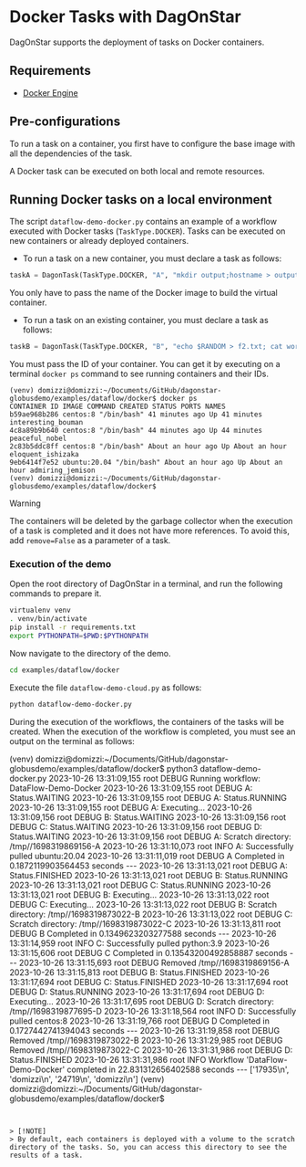 # Docker Tasks with DagOnStar


DagOnStar supports the deployment of tasks on Docker containers.


## Requirements


* [Docker Engine](https://docs.docker.com/engine/install/ubuntu/)


## Pre-configurations


To run a task on a container, you first have to configure the base image with all the dependencies of the task.


A Docker task can be executed on both local and remote resources.


## Running Docker tasks on a local environment


The script ```dataflow-demo-docker.py``` contains an example of a workflow executed with Docker tasks (```TaskType.DOCKER```). Tasks can be executed on new containers or already deployed containers.


* To run a task on a new container, you must declare a task as follows:


```python
taskA = DagonTask(TaskType.DOCKER, "A", "mkdir output;hostname > output/f1.txt", image="ubuntu:20.04")
```


You only have to pass the name of the Docker image to build the virtual container.


* To run a task on an existing container, you must declare a task as follows:


```python
taskB = DagonTask(TaskType.DOCKER, "B", "echo $RANDOM > f2.txt; cat workflow:///A/output/f1.txt >> f2.txt", container_id="9eb6414f7e52")
```


You must pass the ID of your container. You can get it by executing on a terminal ```docker ps``` command to see running containers and their IDs.


```console
(venv) domizzi@domizzi:~/Documents/GitHub/dagonstar-globusdemo/examples/dataflow/docker$ docker ps
CONTAINER ID IMAGE COMMAND CREATED STATUS PORTS NAMES
b59ae968b286 centos:8 "/bin/bash" 41 minutes ago Up 41 minutes interesting_bouman
4c8a89b9b640 centos:8 "/bin/bash" 44 minutes ago Up 44 minutes peaceful_nobel
2c83b5ddc8ff centos:8 "/bin/bash" About an hour ago Up About an hour eloquent_ishizaka
9eb6414f7e52 ubuntu:20.04 "/bin/bash" About an hour ago Up About an hour admiring_jemison
(venv) domizzi@domizzi:~/Documents/GitHub/dagonstar-globusdemo/examples/dataflow/docker$
```


> [!WARNING]
> The containers will be deleted by the garbage collector when the execution of a task is completed and it does not have more references. To avoid this, add ```remove=False``` as a parameter of a task.


### Execution of the demo


Open the root directory of DagOnStar in a terminal, and run the following commands to prepare it.


```bash
virtualenv venv
. venv/bin/activate
pip install -r requirements.txt
export PYTHONPATH=$PWD:$PYTHONPATH
```


Now navigate to the directory of the demo.


```bash
cd examples/dataflow/docker
```


Execute the file ```dataflow-demo-cloud.py``` as follows:


```bash
python dataflow-demo-docker.py
```


During the execution of the workflows, the containers of the tasks will be created. When the execution of the workflow is completed, you must see an output on the terminal as follows:


(venv) domizzi@domizzi:~/Documents/GitHub/dagonstar-globusdemo/examples/dataflow/docker$ python3 dataflow-demo-docker.py
2023-10-26 13:31:09,155 root DEBUG Running workflow: DataFlow-Demo-Docker
2023-10-26 13:31:09,155 root DEBUG A: Status.WAITING
2023-10-26 13:31:09,155 root DEBUG A: Status.RUNNING
2023-10-26 13:31:09,155 root DEBUG A: Executing...
2023-10-26 13:31:09,156 root DEBUG B: Status.WAITING
2023-10-26 13:31:09,156 root DEBUG C: Status.WAITING
2023-10-26 13:31:09,156 root DEBUG D: Status.WAITING
2023-10-26 13:31:09,156 root DEBUG A: Scratch directory: /tmp//1698319869156-A
2023-10-26 13:31:10,073 root INFO A: Successfully pulled ubuntu:20.04
2023-10-26 13:31:11,019 root DEBUG A Completed in 0.1872119903564453 seconds ---
2023-10-26 13:31:13,021 root DEBUG A: Status.FINISHED
2023-10-26 13:31:13,021 root DEBUG B: Status.RUNNING
2023-10-26 13:31:13,021 root DEBUG C: Status.RUNNING
2023-10-26 13:31:13,021 root DEBUG B: Executing...
2023-10-26 13:31:13,022 root DEBUG C: Executing...
2023-10-26 13:31:13,022 root DEBUG B: Scratch directory: /tmp//1698319873022-B
2023-10-26 13:31:13,022 root DEBUG C: Scratch directory: /tmp//1698319873022-C
2023-10-26 13:31:13,811 root DEBUG B Completed in 0.1349623203277588 seconds ---
2023-10-26 13:31:14,959 root INFO C: Successfully pulled python:3.9
2023-10-26 13:31:15,606 root DEBUG C Completed in 0.13543200492858887 seconds ---
2023-10-26 13:31:15,693 root DEBUG Removed /tmp//1698319869156-A
2023-10-26 13:31:15,813 root DEBUG B: Status.FINISHED
2023-10-26 13:31:17,694 root DEBUG C: Status.FINISHED
2023-10-26 13:31:17,694 root DEBUG D: Status.RUNNING
2023-10-26 13:31:17,694 root DEBUG D: Executing...
2023-10-26 13:31:17,695 root DEBUG D: Scratch directory: /tmp//1698319877695-D
2023-10-26 13:31:18,564 root INFO D: Successfully pulled centos:8
2023-10-26 13:31:19,766 root DEBUG D Completed in 0.1727442741394043 seconds ---
2023-10-26 13:31:19,858 root DEBUG Removed /tmp//1698319873022-B
2023-10-26 13:31:29,985 root DEBUG Removed /tmp//1698319873022-C
2023-10-26 13:31:31,986 root DEBUG D: Status.FINISHED
2023-10-26 13:31:31,986 root INFO Workflow 'DataFlow-Demo-Docker' completed in 22.831312656402588 seconds ---
['17935\n', 'domizzi\n', '24719\n', 'domizzi\n']
(venv) domizzi@domizzi:~/Documents/GitHub/dagonstar-globusdemo/examples/dataflow/docker$
```


> [!NOTE]
> By default, each containers is deployed with a volume to the scratch directory of the tasks. So, you can access this directory to see the results of a task.

